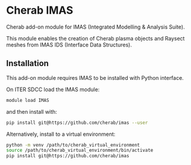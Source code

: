 # Cherab IMAS

Cherab add-on module for IMAS (Integrated Modelling & Analysis Suite).

This module enables the creation of Cherab plasma objects and Raysect meshes from IMAS IDS (Interface Data Structures).

## Installation

This add-on module requires IMAS to be installed with Python interface. 

On ITER SDCC load the IMAS module:

```bash
module load IMAS
```
and then install with:

```bash
pip install git@https://github.com/cherab/imas --user
```
Alternatively, install to a virtual environment:

```bash
python -m venv /path/to/cherab_virtual_environment
source /path/to/cherab_virtual_environment/bin/activate
pip install git@https://github.com/cherab/imas
```
